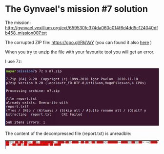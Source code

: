 # The Gynvael's mission #7 solution
The mission: http://gynvael.vexillium.org/ext/659530fc374da060c014f6d4dd5c124040dfb458_mission007.txt

The corrupted ZIP file: https://goo.gl/RkjVaY (you can found it also [here](https://github.com/Mourad-NOUAILI/GynvaelLiveStreamMissions/blob/master/m7/ZIP-files/m7-before.zip) )

When you try to unzip the file with your favourite tool you will get an error.

I use 7z:

![DCF](/m7/images/extract-errors.png)

The content of the decompressed file (report.txt) is unreadble:

![UNR](/m7/images/extracted-wrong-file.png)

